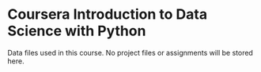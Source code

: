 # Coursera Introduction to Data Science with Python
 Data files used in this course. No project files or assignments will be stored here.
